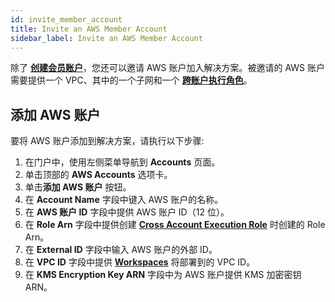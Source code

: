 ```yaml
---
id: invite_member_account
title: Invite an AWS Member Account
sidebar_label: Invite an AWS Member Account
---
```


除了 [**创建会员账户**](create_member_account)，您还可以邀请 AWS 账户加入解决方案。被邀请的 AWS 账户需要提供一个 VPC、其中的一个子网和一个 [**跨账户执行角色**](cross_account_execution_role)。

## 添加 AWS 账户

要将 AWS 账户添加到解决方案，请执行以下步骤:

1. 在门户中，使用左侧菜单导航到 **Accounts** 页面。
2. 单击顶部的 **AWS Accounts** 选项卡。
3. 单击**添加 AWS 账户** 按钮。
4. 在 **Account Name** 字段中键入 AWS 账户的名称。
5. 在 **AWS 账户 ID** 字段中提供 AWS 账户 ID（12 位）。
6. 在 **Role Arn** 字段中提供创建 [**Cross Account Execution Role**](cross_account_execution_role) 时创建的 Role Arn。
7. 在 **External ID** 字段中输入 AWS 账户的外部 ID。
8. 在 **VPC ID** 字段中提供 [**Workspaces**](../../../common/workspaces/introduction.md) 将部署到的 VPC ID。
9. 在 **KMS Encryption Key ARN** 字段中为 AWS 账户提供 KMS 加密密钥 ARN。
